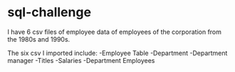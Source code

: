 # sql-challenge
I have 6 csv files of employee data of employees of the corporation from the 1980s and 1990s. 

The six csv I imported include: 
-Employee Table
-Department
-Department manager
-Titles
-Salaries
-Department Employees 
